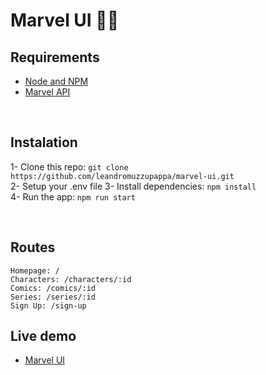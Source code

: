 # Marvel UI 🍿✨

## Requirements

-   [Node and NPM](https://nodejs.org/en/)
-   [Marvel API](https://developer.marvel.com/account)

<br>

## Instalation

1- Clone this repo: `git clone https://github.com/leandromuzzupappa/marvel-ui.git` <br>
2- Setup your .env file
3- Install dependencies: `npm install` <br>
4- Run the app: `npm run start`

<br>

## Routes

```
Homepage: /
Characters: /characters/:id
Comics: /comics/:id
Series: /series/:id
Sign Up: /sign-up
```

## Live demo

-   [Marvel UI](https://marvel-ui-sable.vercel.app/)

